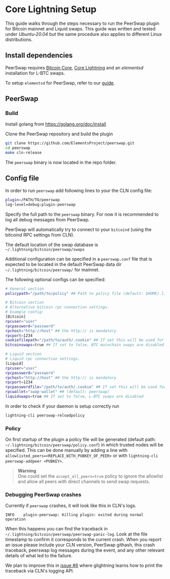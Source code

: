 # Core Lightning Setup

This guide walks through the steps necessary to run the PeerSwap plugin for Bitcoin mainnet and Liquid swaps. This guide was written and tested under _Ubuntu-20.04_ but the same procedure also applies to different Linux distributions.

## Install dependencies

PeerSwap requires [Bitcoin Core](https://bitcoin.org/en/bitcoin-core/), [Core Lightning](https://github.com/ElementsProject/lightning) and an _elementsd_ installation for L-BTC swaps.

To setup `elementsd` for PeerSwap, refer to our [guide](https://github.com/ElementsProject/peerswap/blob/master/docs/setup_elementsd.md).

## PeerSwap

### Build

Install golang from https://golang.org/doc/install

Clone the PeerSwap repository and build the plugin

```bash
git clone https://github.com/ElementsProject/peerswap.git
cd peerswap
make cln-release
```

The `peerswap` binary is now located in the repo folder.



## Config file

In order to run `peerswap` add following lines to your the CLN config file:


```bash
plugin=/PATH/TO/peerswap
log-level=debug:plugin-peerswap
```

Specify the full path to the `peerswap` binary. For now it is recommended to log all debug messages from PeerSwap.

PeerSwap will automatically try to connect to your `bitcoind` (using the bitcoind RPC settings from CLN).

The default location of the swap database is `~/.lightning/bitcoin/peerswap/swaps`

Additional configuration can be specified in a `peerswap.conf` file that is expected to be located in the default PeerSwap data dir `~/.lightning/bitcoin/peerswap/` for mainnet.


The following optional configs can be specified:
```bash
# General section
policypath="/path/to/policy" ## Path to policy file (default: $HOME/.lightning/<network>/peerswap/policy.conf)

# Bitcoin section
# Alternative bitcoin rpc connection settings.
# Example config:
[Bitcoin]
rpcuser="user"
rpcpassword="password"
rpchost="http://host" ## the http:// is mandatory
rpcport=1234
cookiefilepath="/path/to/auth/.cookie" ## If set this will be used for authentication
bitcoinswaps=true ## If set to false, BTC mainchain swaps are disabled

# Liquid section
# Liquid rpc connection settings.
[Liquid]
rpcuser="user"
rpcpassword="password"
rpchost="http://host" ## the http:// is mandatory 
rpcport=1234
rpcpasswordfile="/path/to/auth/.cookie" ## If set this will be used for authentication
rpcwallet="swap-wallet" ## (default: peerswap)
liquidswaps=true ## If set to false, L-BTC swaps are disabled
```

In order to check if your daemon is setup correctly run

```bash
lightning-cli peerswap-reloadpolicy
```

### Policy

On first startup of the plugin a policy file will be generated (default path: `~/.lightning/bitcoin/peerswap/policy.conf`) in which trusted nodes will be specified.
This can be done manually by adding a line with `allowlisted_peers=<REPLACE_WITH_PUBKEY_OF_PEER>` or with `lightning-cli peerswap-addpeer <PUBKEY>`.

>**Warning**  
>One could set the `accept_all_peers=true` policy to ignore the allowlist and allow all peers with direct channels to send swap requests.

### Debugging PeerSwap crashes

Currently if `peerswap` crashes, it will look like this in CLN's logs.

```
INFO    plugin-peerswap: Killing plugin: exited during normal operation
```

When this happens you can find the traceback in `~/.lightning/bitcoin/peerswap/peerswap-panic-log`. Look at the file timestamp to confirm it corresponds to the current crash. When you report an issue please include your CLN version, PeerSwap githash, this crash traceback, peerswap log messages during the event, and any other relevant details of what led to the failure.

We plan to improve this in [issue #6](https://github.com/ElementsProject/peerswap/issues/6) where glightning learns how to print the traceback via CLN's logging API.

